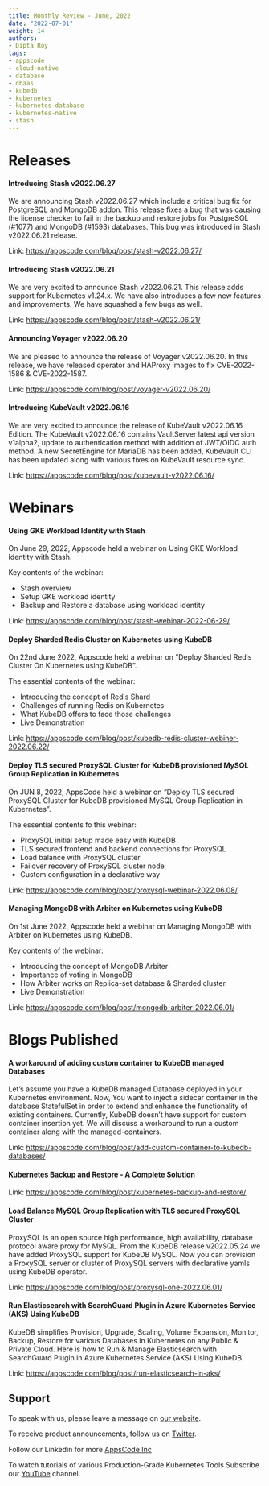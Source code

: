 ```yaml
---
title: Monthly Review - June, 2022
date: "2022-07-01"
weight: 14
authors:
- Dipta Roy
tags:
- appscode
- cloud-native
- database
- dbaas
- kubedb
- kubernetes
- kubernetes-database
- kubernetes-native
- stash
---
```


# Releases


#### Introducing Stash v2022.06.27

 We are announcing Stash v2022.06.27 which include a critical bug fix for PostgreSQL and MongoDB addon. This release fixes a bug that was causing the license checker to fail in the backup and restore jobs for PostgreSQL (#1077) and MongoDB (#1593) databases. This bug was introduced in Stash v2022.06.21 release.

 Link: https://appscode.com/blog/post/stash-v2022.06.27/

#### Introducing Stash v2022.06.21

We are very excited to announce Stash v2022.06.21. This release adds support for Kubernetes v1.24.x. We have also introduces a few new features and improvements. We have squashed a few bugs as well.

Link: https://appscode.com/blog/post/stash-v2022.06.21/

#### Announcing Voyager v2022.06.20

We are pleased to announce the release of Voyager v2022.06.20. In this release, we have released operator and HAProxy images to fix CVE-2022-1586 & CVE-2022-1587.

Link: https://appscode.com/blog/post/voyager-v2022.06.20/

#### Introducing KubeVault v2022.06.16

We are very excited to announce the release of KubeVault v2022.06.16 Edition. The KubeVault v2022.06.16 contains VaultServer latest api version v1alpha2, update to authentication method with addition of JWT/OIDC auth method. A new SecretEngine for MariaDB has been added, KubeVault CLI has been updated along with various fixes on KubeVault resource sync.

Link: https://appscode.com/blog/post/kubevault-v2022.06.16/



# Webinars


#### Using GKE Workload Identity with Stash

On June 29, 2022, Appscode held a webinar on Using GKE Workload Identity with Stash. 

Key contents of the webinar:
- Stash overview
- Setup GKE workload identity
- Backup and Restore a database using workload identity

Link: https://appscode.com/blog/post/stash-webinar-2022-06-29/

#### Deploy Sharded Redis Cluster on Kubernetes using KubeDB

On 22nd June 2022, Appscode held a webinar on ”Deploy Sharded Redis Cluster On Kubernetes using KubeDB”. 

The essential contents of the webinar:
- Introducing the concept of Redis Shard
- Challenges of running Redis on Kubernetes
- What KubeDB offers to face those challenges
- Live Demonstration

Link: https://appscode.com/blog/post/kubedb-redis-cluster-webiner-2022.06.22/

#### Deploy TLS secured ProxySQL Cluster for KubeDB provisioned MySQL Group Replication in Kubernetes

On JUN 8, 2022, AppsCode held a webinar on “Deploy TLS secured ProxySQL Cluster for KubeDB provisioned MySQL Group Replication in Kubernetes”.

The essential contents fo this webinar:
- ProxySQL initial setup made easy with KubeDB
- TLS secured frontend and backend connections for ProxySQL
- Load balance with ProxySQL cluster
- Failover recovery of ProxySQL cluster node
- Custom configuration in a declarative way

Link: https://appscode.com/blog/post/proxysql-webinar-2022.06.08/

#### Managing MongoDB with Arbiter on Kubernetes using KubeDB

On 1st June 2022, Appscode held a webinar on Managing MongoDB with Arbiter on Kubernetes using KubeDB. 

Key contents of the webinar:
- Introducing the concept of MongoDB Arbiter
- Importance of voting in MongoDB
- How Arbiter works on Replica-set database & Sharded cluster.
- Live Demonstration

Link: https://appscode.com/blog/post/mongodb-arbiter-2022.06.01/



# Blogs Published


#### A workaround of adding custom container to KubeDB managed Databases

Let’s assume you have a KubeDB managed Database deployed in your Kubernetes environment. Now, You want to inject a sidecar container in the database StatefulSet in order to extend and enhance the functionality of existing containers. Currently, KubeDB doesn’t have support for custom container insertion yet. We will discuss a workaround to run a custom container along with the managed-containers.

Link: https://appscode.com/blog/post/add-custom-container-to-kubedb-databases/

#### Kubernetes Backup and Restore - A Complete Solution

Link: https://appscode.com/blog/post/kubernetes-backup-and-restore/

#### Load Balance MySQL Group Replication with TLS secured ProxySQL Cluster

ProxySQL is an open source high performance, high availability, database protocol aware proxy for MySQL. 
From the KubeDB release v2022.05.24 we have added ProxySQL support for KubeDB MySQL. Now you can provision a ProxySQL server or cluster of ProxySQL servers with declarative yamls using KubeDB operator.

Link: https://appscode.com/blog/post/proxysql-one-2022.06.01/

#### Run Elasticsearch with SearchGuard Plugin in Azure Kubernetes Service (AKS) Using KubeDB

KubeDB simplifies Provision, Upgrade, Scaling, Volume Expansion, Monitor, Backup, Restore for various Databases in Kubernetes on any Public & Private Cloud. Here is how to Run & Manage Elasticsearch with SearchGuard Plugin in Azure Kubernetes Service (AKS) Using KubeDB.

Link: https://appscode.com/blog/post/run-elasticsearch-in-aks/



## Support

To speak with us, please leave a message on [our website](https://appscode.com/contact/).

To receive product announcements, follow us on [Twitter](https://twitter.com/KubeDB).

Follow our Linkedin for more [AppsCode Inc](https://www.linkedin.com/company/appscode/)

To watch tutorials of various Production-Grade Kubernetes Tools Subscribe our [YouTube](https://www.youtube.com/c/AppsCodeInc/) channel.
